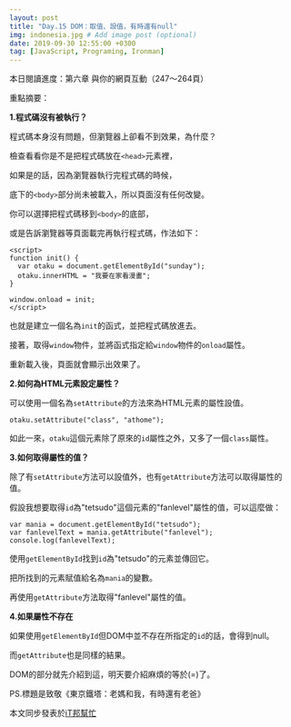 ```yaml
---
layout: post
title: "Day.15 DOM：取值、設值，有時還有null"
img: indonesia.jpg # Add image post (optional)
date: 2019-09-30 12:55:00 +0300
tag: [JavaScript, Programing, Ironman]
---
```


本日閱讀進度：第六章  與你的網頁互動（247～264頁）

重點摘要：

**1.程式碼沒有被執行？**

程式碼本身沒有問題，但瀏覽器上卻看不到效果，為什麼？

檢查看看你是不是把程式碼放在`<head>`元素裡，

如果是的話，因為瀏覽器執行完程式碼的時候，

底下的`<body>`部分尚未被載入，所以頁面沒有任何改變。

你可以選擇把程式碼移到`<body>`的底部，

或是告訴瀏覽器等頁面載完再執行程式碼，作法如下：

```
<script>
function init() {
  var otaku = document.getElementById("sunday");
  otaku.innerHTML = "我要在家看漫畫";
}

window.onload = init;
</script>
```
也就是建立一個名為`init`的函式，並把程式碼放進去。

接著，取得`window`物件，並將函式指定給`window`物件的`onload`屬性。

重新載入後，頁面就會顯示出效果了。


**2.如何為HTML元素設定屬性？**

可以使用一個名為`setAttribute`的方法來為HTML元素的屬性設值。
```
otaku.setAttribute("class", "athome");
```
如此一來，`otaku`這個元素除了原來的`id`屬性之外，又多了一個`class`屬性。


**3.如何取得屬性的值？**

除了有`setAttribute`方法可以設值外，也有`getAttribute`方法可以取得屬性的值。

假設我想要取得`id`為"tetsudo"這個元素的"fanlevel"屬性的值，可以這麼做：
```
var mania = document.getElementById("tetsudo");
var fanlevelText = mania.getAttribute("fanlevel");
console.log(fanlevelText);
```
使用`getElementById`找到`id`為"tetsudo"的元素並傳回它。

把所找到的元素賦值給名為`mania`的變數。

再使用`getAttribute`方法取得"fanlevel"屬性的值。


**4.如果屬性不存在**

如果使用`getElementById`但DOM中並不存在所指定的`id`的話，會得到null。

而`getAttribute`也是同樣的結果。


DOM的部分就先介紹到這，明天要介紹麻煩的等於(=)了。

PS.標題是致敬《東京鐵塔：老媽和我，有時還有老爸》

本文同步發表於[iT邦幫忙](https://ithelp.ithome.com.tw/articles/10222993)
